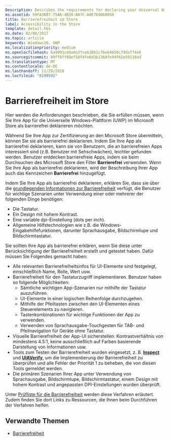 ```yaml
---
Description: Describes the requirements for declaring your Universal Windows Platform (UWP) app as accessible in the Microsoft Store.
ms.assetid: 59FA3B87-75A6-4B30-BA7C-A0E769D68050
title: Barrierefreiheit im Store
label: Accessibility in the Store
template: detail.hbs
ms.date: 02/08/2017
ms.topic: article
keywords: Windows10, UWP
ms.localizationpriority: medium
ms.openlocfilehash: 6a9991cd4a0a3fce630b1c7be64650c79daf74e6
ms.sourcegitcommit: 89ff8ff88ef58f4fe6d3b1368fe94f62e59118ad
ms.translationtype: MT
ms.contentlocale: de-DE
ms.lasthandoff: 11/29/2018
ms.locfileid: "8199592"
---
```

# <a name="accessibility-in-the-store"></a>Barrierefreiheit im Store  



Hier werden die Anforderungen beschrieben, die Sie erfüllen müssen, wenn Sie Ihre App für die Universelle Windows-Plattform (UWP) im Microsoft Store als barrierefrei deklarieren möchten.

Während Sie Ihre App zur Zertifizierung an den Microsoft Store übermitteln, können Sie sie als barrierefrei deklarieren. Indem Sie Ihre App als barrierefrei deklarieren, kann sie von Benutzern, die an barrierefreien Apps interessiert sind (z.B. Benutzer mit Sehschwächen), leichter gefunden werden. Benutzer entdecken barrierefreie Apps, indem sie beim Durchsuchen des Microsoft Store den Filter **Barrierefrei** verwenden. Wenn Sie Ihre App als barrierefrei deklarieren, wird der Beschreibung Ihrer App auch das Kennzeichen **Barrierefrei** hinzugefügt.

Indem Sie Ihre App als barrierefrei deklarieren, erklären Sie, dass sie über die [grundlegenden Informationen zur Barrierefreiheit](basic-accessibility-information.md) verfügt, die Benutzer für wichtige Szenarien unter Verwendung einer oder mehrerer der folgenden Dinge benötigen:

* Die Tastatur.
* Ein Design mit hohem Kontrast.
* Eine variable dpi-Einstellung (dots per inch).
* Allgemeine Hilfstechnologien wie z.B. die Windows-Eingabehilfefunktionen, darunter Sprachausgabe, Bildschirmlupe und Bildschirmtastatur.

Sie sollten Ihre App als barrierefrei erklären, wenn Sie diese unter Berücksichtigung der Barrierefreiheit erstellt und getestet haben. Dafür müssen Sie Folgendes gemacht haben:

* Alle relevanten Barrierefreiheitsinfos für UI-Elemente sind festgelegt, einschließlich Name, Rolle, Wert usw.
* Barrierefreiheit für den Tastaturzugriff implementieren. Benutzer haben so folgende Möglichkeiten:
    * Sämtliche wichtigen App-Szenarien nur mithilfe der Tastatur auszuführen.
    * UI-Elemente in einer logischen Reihenfolge durchzugehen.
    * Mithilfe der Pfeiltasten zwischen den UI-Elementen eines Steuerelements zu navigieren.
    * Tastenkombinationen für wichtige Funktionen der App zu verwenden.
    * Verwenden von Sprachausgabe-Touchgesten für TAB- und Pfeilnavigation für Geräte ohne Tastatur.
* Visuelle Barrierefreiheit der App-UI sicherstellen: Kontrastverhältnis von mindestens 4.5:1, keine ausschließlich auf Farben basierende Darstellung von Informationen usw.
* Tools zum Testen der Barrierefreiheit wurden eingesetzt, z. B. [**Inspect**](https://msdn.microsoft.com/library/windows/desktop/Dd318521) und [**UIAVerify**](https://msdn.microsoft.com/library/windows/desktop/Hh920986), um die Implementierung der Barrierefreiheit zu überprüfen und alle Fehler der Priorität 1 zu beheben, die von diesen Tools gemeldet werden.
* Die primären Szenarien Ihrer App unter Verwendung von Sprachausgabe, Bildschirmlupe, Bildschirmtastatur, einem Design mit hohem Kontrast und angepassten DPI-Einstellungen wurden überprüft.

Unter [Prüfliste für die Barrierefreiheit](accessibility-checklist.md) werden diese Verfahren erläutert. Zudem finden Sie dort Links zu Ressourcen, die Ihnen beim Durchführen der Verfahren helfen.

<span id="related_topics"/>

## <a name="related-topics"></a>Verwandte Themen    
* [Barrierefreiheit](accessibility.md) 
